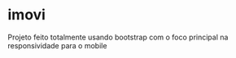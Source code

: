 # imovi
Projeto feito totalmente usando  bootstrap com o foco principal na responsividade para o  mobile 
